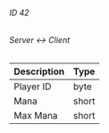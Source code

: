 ###### ID 42
###### Server <-> Client
| Description | Type |
|-------------|------|
| Player ID | byte |
| Mana      | short |
| Max Mana  | short |
